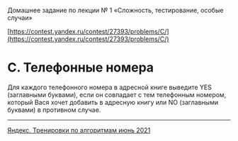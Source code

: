 Домашнее задание по лекции № 1 «Сложность, тестирование, особые случаи»

[https://contest.yandex.ru/contest/27393/problems/C/](https://contest.yandex.ru/contest/27393/problems/C/)

# C. Телефонные номера

Для каждого телефонного номера в адресной книге выведите YES (заглавными буквами), если он совпадает с тем телефонным номером, который Вася хочет добавить в адресную книгу или NO (заглавными буквами) в противном случае.

---

[Яндекс. Тренировки по алгоритмам июнь 2021](https://yandex.ru/yaintern/algorithm-training_1)
